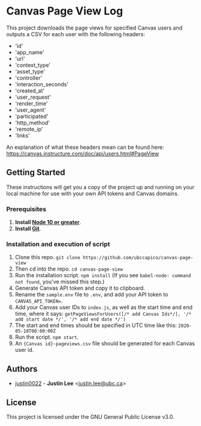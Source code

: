 # Canvas Page View Log
This project downloads the page views for specified Canvas users and outputs a CSV for each user with the following headers:
* 'id'
* 'app_name'
* 'url'
* 'context_type'
* 'asset_type'
* 'controller'
* 'interaction_seconds'
* 'created_at'
* 'user_request'
* 'render_time'
* 'user_agent'
* 'participated'
* 'http_method'
* 'remote_ip'
* 'links'

An explanation of what these headers mean can be found here: https://canvas.instructure.com/doc/api/users.html#PageView

## Getting Started
These instructions will get you a copy of the project up and running on your local machine for use with your own API tokens and Canvas domains.

### Prerequisites

1. **Install [Node 10 or greater](https://nodejs.org)**.
2. **Install [Git](https://git-scm.com/downloads)**.

### Installation and execution of script

1. Clone this repo. `git clone https://github.com/ubccapico/canvas-page-view`
1. Then cd into the repo. `cd canvas-page-view`
1. Run the installation script. `npm install` (If you see `babel-node: command not found`, you've missed this step.)
1. Generate Canvas API token and copy it to clipboard.
1. Rename the `sample.env` file to `.env`, and add your API token to `CANVAS_API_TOKEN=`.
1. Add your Canvas user IDs to `index.js`, as well as the start time and end time, where it says: `getPageViewsForUsers([/* add Canvas Ids*/], '/* add start date */', '/* add end date */')`
1. The start and end times should be specified in UTC time like this: `2020-05-18T00:00:00Z`
1. Run the script. `npm start`.
1. An `{Canvas id}-pageviews.csv` file should be generated for each Canvas user id.

## Authors

* [justin0022](https://github.com/justin0022) -
**Justin Lee** &lt;justin.lee@ubc.ca&gt;

## License

This project is licensed under the GNU General Public License v3.0.
